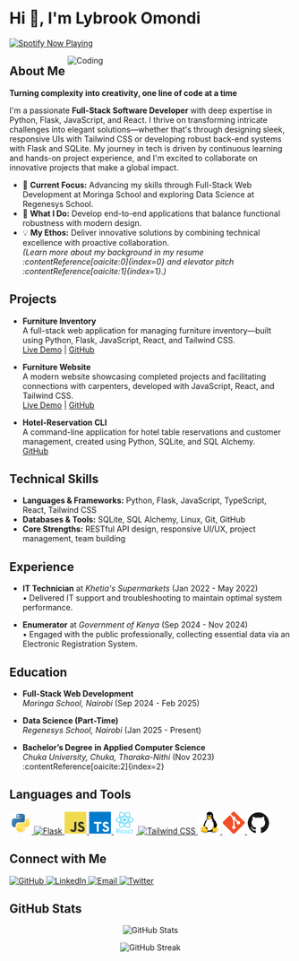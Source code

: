 # Hi 👋, I'm Lybrook Omondi

[![Spotify Now Playing](https://spotify-readme-3s61yj059-xditya.vercel.app/api/spotify)](https://open.spotify.com/user/31zegvyskshoqgjww7eggcv2zkhq?si=btkH_Xr2ROSyrgU7uVYhoA)

<img align="right" alt="Coding" width="400" src="https://cdn.dribbble.com/users/1162077/screenshots/3848914/programmer.gif">

## About Me

**Turning complexity into creativity, one line of code at a time**

I'm a passionate **Full-Stack Software Developer** with deep expertise in Python, Flask, JavaScript, and React. I thrive on transforming intricate challenges into elegant solutions—whether that's through designing sleek, responsive UIs with Tailwind CSS or developing robust back-end systems with Flask and SQLite. My journey in tech is driven by continuous learning and hands-on project experience, and I'm excited to collaborate on innovative projects that make a global impact.  
  
- 🔭 **Current Focus:** Advancing my skills through Full-Stack Web Development at Moringa School and exploring Data Science at Regenesys School.  
- 🌱 **What I Do:** Develop end-to-end applications that balance functional robustness with modern design.  
- 💡 **My Ethos:** Deliver innovative solutions by combining technical excellence with proactive collaboration.  
*(Learn more about my background in my resume :contentReference[oaicite:0]{index=0} and elevator pitch :contentReference[oaicite:1]{index=1}.)*

## Projects

- **Furniture Inventory**  
  A full-stack web application for managing furniture inventory—built using Python, Flask, JavaScript, React, and Tailwind CSS.  
  [Live Demo](#) | [GitHub](https://github.com/omoshlybrook)

- **Furniture Website**  
  A modern website showcasing completed projects and facilitating connections with carpenters, developed with JavaScript, React, and Tailwind CSS.  
  [Live Demo](#) | [GitHub](https://github.com/omoshlybrook)

- **Hotel-Reservation CLI**  
  A command-line application for hotel table reservations and customer management, created using Python, SQLite, and SQL Alchemy.  
  [GitHub](https://github.com/omoshlybrook)

## Technical Skills

- **Languages & Frameworks:** Python, Flask, JavaScript, TypeScript, React, Tailwind CSS  
- **Databases & Tools:** SQLite, SQL Alchemy, Linux, Git, GitHub  
- **Core Strengths:** RESTful API design, responsive UI/UX, project management, team building

## Experience

- **IT Technician** at *Khetia's Supermarkets* (Jan 2022 - May 2022)  
  • Delivered IT support and troubleshooting to maintain optimal system performance.

- **Enumerator** at *Government of Kenya* (Sep 2024 - Nov 2024)  
  • Engaged with the public professionally, collecting essential data via an Electronic Registration System.

## Education

- **Full-Stack Web Development**  
  *Moringa School, Nairobi* (Sep 2024 - Feb 2025)

- **Data Science (Part-Time)**  
  *Regenesys School, Nairobi* (Jan 2025 - Present)

- **Bachelor’s Degree in Applied Computer Science**  
  *Chuka University, Chuka, Tharaka-Nithi* (Nov 2023) :contentReference[oaicite:2]{index=2}

## Languages and Tools

<p align="left">
  <a href="https://www.python.org/" target="_blank">
    <img src="https://raw.githubusercontent.com/devicons/devicon/master/icons/python/python-original.svg" alt="Python" width="40" height="40"/>
  </a>
  <a href="https://flask.palletsprojects.com/" target="_blank">
    <img src="https://cdn.jsdelivr.net/gh/devicons/devicon/icons/flask/flask-original.svg" alt="Flask" width="40" height="40"/>
  </a>
  <a href="https://developer.mozilla.org/en-US/docs/Web/JavaScript" target="_blank">
    <img src="https://raw.githubusercontent.com/devicons/devicon/master/icons/javascript/javascript-original.svg" alt="JavaScript" width="40" height="40"/>
  </a>
  <a href="https://www.typescriptlang.org/" target="_blank">
    <img src="https://raw.githubusercontent.com/devicons/devicon/master/icons/typescript/typescript-original.svg" alt="TypeScript" width="40" height="40"/>
  </a>
  <a href="https://reactjs.org/" target="_blank">
    <img src="https://raw.githubusercontent.com/devicons/devicon/master/icons/react/react-original-wordmark.svg" alt="React" width="40" height="40"/>
  </a>
  <a href="https://tailwindcss.com/" target="_blank">
    <img src="https://www.vectorlogo.zone/logos/tailwindcss/tailwindcss-icon.svg" alt="Tailwind CSS" width="40" height="40"/>
  </a>
  <a href="https://www.linux.org/" target="_blank">
    <img src="https://raw.githubusercontent.com/devicons/devicon/master/icons/linux/linux-original.svg" alt="Linux" width="40" height="40"/>
  </a>
  <a href="https://git-scm.com/" target="_blank">
    <img src="https://raw.githubusercontent.com/devicons/devicon/master/icons/git/git-original.svg" alt="Git" width="40" height="40"/>
  </a>
  <a href="https://github.com/" target="_blank">
    <img src="https://raw.githubusercontent.com/devicons/devicon/master/icons/github/github-original.svg" alt="GitHub" width="40" height="40"/>
  </a>
</p>

## Connect with Me

<p align="left">
  <a href="https://github.com/omoshlybrook" target="_blank">
    <img src="https://cdn.jsdelivr.net/gh/devicons/devicon/icons/github/github-original.svg" alt="GitHub" width="30" height="30"/>
  </a>
  <a href="https://www.linkedin.com/in/lybrook-omondi" target="_blank">
    <img src="https://raw.githubusercontent.com/rahuldkjain/github-profile-readme-generator/master/src/images/icons/Social/linked-in-alt.svg" alt="LinkedIn" width="30" height="30"/>
  </a>
  <a href="mailto:omoshlybrook@gmail.com" target="_blank">
    <img src="https://img.icons8.com/ios-filled/50/000000/new-post.png" alt="Email" width="30" height="30"/>
  </a>
  <a href="https://x.com/LybrookOmondi" target="_blank">
    <img src="https://raw.githubusercontent.com/rahuldkjain/github-profile-readme-generator/master/src/images/icons/Social/twitter.svg" alt="Twitter" width="30" height="30"/>
  </a>
</p>

## GitHub Stats

<p align="center">
  <img src="https://github-readme-stats.vercel.app/api?username=omoshlybrook&show_icons=true&theme=radical" alt="GitHub Stats"/>
</p>
<p align="center">
  <img src="https://github-readme-streak-stats.herokuapp.com/?user=omoshlybrook&theme=radical" alt="GitHub Streak"/>
</p>
